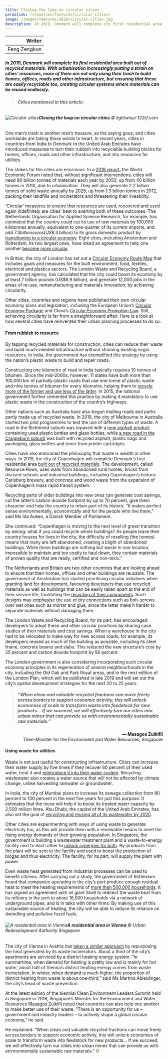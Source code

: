 ```yaml
---
title: Closing the loop on circular cities
permalink: /resources/features/circular-cities/
image: /images/features/2019/circular-cities.jpg
description: In 2019, Denmark will complete its first residential area built out of recycled materials. With urbanisation increasingly putting a strain on cities’ resources, more of them are not only using their trash to build homes, offices, roads and other infrastructure, but ensuring that these are easily recyclable too, creating circular systems where materials can be reused endlessly.
---
```


| Writer |
|---:|
| Feng Zengkun |

##### In 2019, Denmark will complete its first residential area built out of recycled materials. With urbanisation increasingly putting a strain on cities’ resources, more of them are not only using their trash to build homes, offices, roads and other infrastructure, but ensuring that these are easily recyclable too, creating circular systems where materials can be reused endlessly.

> ###### **Cities mentioned in this article:** <br> 

###### ![Circular cities](/images/features/2019/circular-cities.jpg/)**Closing the loop on circular cities** © lightwise/ 123rf.com

One man’s trash is another man’s treasure, as the saying goes, and cities worldwide are taking those words to heart. In recent years, cities in countries from India to Denmark to the United Arab Emirates have introduced measures to turn their rubbish into recyclable building blocks for homes, offices, roads and other infrastructure, and into resources for utilities. 

The stakes for the cities are enormous. In a [2018 report](http://www3.weforum.org/docs/White_paper_Circular_Economy_in_Cities_report_2018.pdf), the World Economic Forum noted that, without significant interventions, cities will need 90 billion tonnes of materials each year by 2050, up from 40 billion tonnes in 2010, due to urbanisation. They will also generate 2.2 billion tonnes of solid waste annually by 2025, up from 1.3 billion tonnes in 2012, packing their landfills and incinerators and threatening their liveability. 

'Circular' measures to ensure that resources are used, recovered and used again indefinitely are cities’ best to averting both of these outcomes. The Netherlands Organisation for Applied Science Research, for example, has estimated that the country could cut its use of raw materials by 100,000 kilotonnes annually, equivalent to one-quarter of its current imports, and add $7.3 billion euros (US$8.3 billion) to its gross domestic product by [transitioning to a circular economy](https://www.government.nl/documents/policy-notes/2016/09/14/a-circular-economy-in-the-netherlands-by-2050). Eight cities, including Amsterdam and Rotterdam, its two largest ones, have inked an agreement to help one another [become more circular](https://www.circle-economy.com/dutch-cities-governments-and-businesses-commit-to-circularity-through-a-new-city-deal/#.XDSfWvxS8b0). 

In Britain, the city of London has set out a [Circular Economy Route Map](https://www.lwarb.gov.uk/what-we-do/circular-london/circular-economy-route-map/) that includes goals and measures for the built environment, food, textiles, electrical and plastics sectors. The London Waste and Recycling Board, a government agency, has calculated that the city could boost its economy by at least 7 billion pounds (US$8.9 billion), and generate 12,000 jobs in the areas of re-use, remanufacturing and materials innovation, by achieving circularity. 

Other cities, countries and regions have published their own circular economy plans and legislation, including the European Union’s [Circular Economy Package](http://ec.europa.eu/environment/circular-economy/index_en.htm) and China’s [Circular Economy Promotion Law](https://ppp.worldbank.org/public-private-partnership/library/china-circular-economy-promotion-law). Still, achieving circularity is far from a straightforward affair. Here is a look at how several cities have reinvented their urban planning processes to do so. 

#### **From rubbish to resource**

By tapping recycled materials for construction, cities can reduce their waste and build much-needed infrastructure without straining existing virgin resources. In India, the government has exemplified this strategy by using the nation’s plastic waste to build and repair roads. 

Constructing one kilometre of road in India typically requires 10 tonnes of bitumen. Since the mid-2000s, however, 11 states have built more than 100,000 km of partially-plastic roads that use one tonne of plastic waste and nine tonnes of bitumen for every kilometre, helping them to [recycle more of the former and use less of the latter](https://www.straitstimes.com/asia/south-asia/use-recycled-plastic-for-roads-the-daily-star). In 2015, the national government further cemented this practice by making it mandatory to use plastic waste in the construction of the country’s highways. 

Other nations such as Australia have also begun trialling roads and paths partly made up of recycled waste. In 2018, the city of Melbourne in Australia started two pilot programmes to test the use of different types of waste. A road in the Richmond suburb was repaved with a [new asphalt product](http://www.roadsonline.com.au/city-of-yarra-uses-100-tonnes-of-recycled-waste-in-road-resurfacing/) containing used plastic bottles and glass bottles, while [a new road in the Craigieburn suburb](https://www.hume.vic.gov.au/About_Us_Contact_Details/Your_Council/Media_Publications_amp_Forms/Media_Releases/Media_Releases_2018/Road_built_with_plastic_bags_and_glass_in_Australian-first) was built with recycled asphalt, plastic bags and packaging, glass bottles and toner from printer cartridges. 

Cities have also embraced the philosophy that waste is wealth in other ways. In 2019, the city of Copenhagen will complete Denmark’s first residential area [built out of recycled materials](https://www.weforum.org/agenda/2018/03/copenhagen-denmark-rebuilding-recycled-rubble/). The development, called Resource Rows, uses walls from abandoned rural homes, bricks from disused schools and industrial buildings, including Copenhagen’s historic Carlsberg brewery, and concrete and wood waste from the expansion of Copenhagen’s mass rapid transit system. 

Recycling parts of older buildings into new ones can generate cost savings, cut the latter’s carbon dioxide footprint by up to 70 percent, give them character and help the country to retain part of its history. “It makes perfect sense environmentally, economically and for the people who live there,” said Ms Ida Auken, a Danish Member of Parliament. 

She continued: “Copenhagen is moving to the next level of green transition by asking: what if you could recycle whole buildings? As people leave their country houses for lives in the city, the difficulty of reselling (the homes) means that many are left abandoned, creating a blight of abandoned buildings. While these buildings are nothing but waste in one location, impossible to maintain and too costly to haul down, they contain materials of proven quality that are ready, certified and non-toxic.” 

The Netherlands and Britain are two other countries that are looking ahead to ensure that their homes, offices and other buildings are reusable. The government of Amsterdam has started prioritising circular initiatives when granting land for development, favouring developers that use recycled materials as well as buildings that can be easily taken apart at the end of their service life, facilitating the [recycling of their components](https://www.amsterdam.nl/en/policy/sustainability/circular-economy/). Such designs may [emphasise the use of dry connections](https://www.circle-economy.com/case/amsterdam-circular-evaluation-and-action-perspectives/#.XDSiYvxS8b0) such as bolt-screws over wet ones such as mortar and glue, since the latter make it harder to separate materials without damaging them. 

The London Waste and Recycling Board, for its part, has encouraged developers to adopt these and other circular practices by sharing case studies of their materials and cost savings. When a warehouse in the city had to be relocated to make way for new access roads, for example, its developers reused as much of the building as possible, including its steel frame, concrete beams and slabs. This reduced the new structure’s cost by 25 percent and carbon dioxide footprint by 56 percent. 

The London government is also considering incorporating such circular economy principles in its regeneration of several neighbourhoods in the city, including the Old Oak and Park Royal areas, and in the next edition of the London Plan, which will be published in late 2019 and will set out the city’s spatial development strategies for the next 20 to 25 years. 

> ##### “When clean and valuable recycled fractions can move freely across borders to support economic activity, this will unlock economies of scale to transform waste into feedstock for new products… If we succeed, we will effectively turn our cities into urban mines that can provide us with environmentally sustainable raw materials.” 

<div align="right"><b>— Masagos Zulkifli</b><br>Then-Minister for the Environment and Water Resources, Singapore</div>

#### **Using waste for utilities** 

Waste is not just useful for constructing infrastructure. Cities can increase their water supply by five times if they recover 80 percent of their used water, treat it and [reintroduce it into their water system](http://www.eco-business.com/magazine/download/siww-2018-blue-paper/). Recycling wastewater also creates a water source that will not be affected by climate change, unlike harvesting rainwater or groundwater. 

In India, the city of Mumbai plans to increase its sewage collection from 80 percent to 100 percent in the next five years for just this purpose. It estimates that the move will help it to boost its treated water capacity by 2,500 million litres. Abu Dhabi, the capital of the United Arab Emirates, has also set the goal of [recycling and reusing all of its wastewater by 2020](https://gulfnews.com/uae/environment/abu-dhabi-to-recycle-re-use-all-waste-water-by-2020-1.2119892). 

Other cities are experimenting with ways of using waste to generate electricity too, as this will provide them with a renewable means to meet the rising energy demands of their growing population. In Singapore, the government is building a wastewater treatment plant and a waste-to-energy facility next to each other to [unlock synergies for both](https://www.straitstimes.com/singapore/environment/new-used-water-and-waste-treatment-plant-in-tuas-to-expand-water-supply-and). By-products from the plant will be sent to the facility and used to boost the production of biogas and thus electricity. The facility, for its part, will supply the plant with power. 

Even waste heat generated from industrial processes can be used to benefit citizens. After carrying out a study, the government of Rotterdam found that companies operating in the city’s port produce enough residual heat to meet the heating requirements of [more than 500,000 households](https://www.portofrotterdam.com/en/news-and-press-releases/residual-heat-from-shell-keeps-16000-households-warm). It has signed an agreement with oil giant Shell to redirect the waste heat from its refinery in the port to about 16,000 households via a network of underground pipes, and is in talks with other firms. By making use of this sustainable source of heating, the city will be able to reduce its reliance on dwindling and pollutive fossil fuels. 

###### ![A residential area in Vienna](/images/features/2019/housing-vienna.jpg/)**A residential area in Vienna** © Urban Redevelopment Authority Singapore

The city of Vienna in Austria has [taken a similar approach](https://www.citylab.com/solutions/2017/06/the-viennese-make-peace-with-their-trash/531639/) by repurposing the heat generated by its waste incinerators. About a third of the city’s apartments are serviced by a district heating energy system. “In summertime, when demand for heating is pretty low and is mainly for hot water, about half of Vienna’s district heating energy comes from waste incineration. In winter, when demand is much higher, the proportion of district heating from waste is about one-third,” said Ms Martina Ableidinger, the city’s head of waste prevention. 

At the latest edition of the biennial Clean Environment Leaders Summit held in Singapore in 2018, Singapore’s Minister for the Environment and Water Resources [Masagos Zulkifli noted](https://www.mewr.gov.sg/news/speech-by-mr-masagos-zulkifli--minister-for-the-environment-and-water-resources--at-the-clean-environment-leaders-summit-cels-2018-opening-ceremony--on-10-july-2018--830am) that countries can also help one another to make better use of their waste. “There is an opportunity for us – government and industry leaders – to actively shape a global circular economy,” he said. 

He explained: “When clean and valuable recycled fractions can move freely across borders to support economic activity, this will unlock economies of scale to transform waste into feedstock for new products… If we succeed, we will effectively turn our cities into urban mines that can provide us with environmentally sustainable raw materials.” **<font color="#967942">O</font>**
